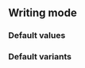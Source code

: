 ## Writing mode


<!-- <values.writingMode> -->
### Default values

<!-- </values.writingMode> -->


<!-- <variants.writingMode> -->
### Default variants

<!-- </variants.writingMode> -->
